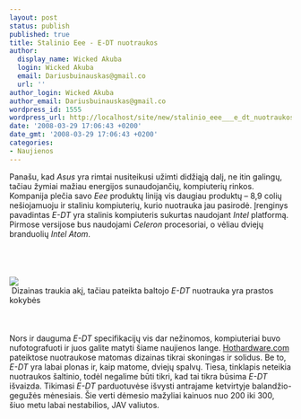 ```yaml
---
layout: post
status: publish
published: true
title: Stalinio Eee - E-DT nuotraukos
author:
  display_name: Wicked Akuba
  login: Wicked Akuba
  email: Dariusbuinauskas@gmail.co
  url: ''
author_login: Wicked Akuba
author_email: Dariusbuinauskas@gmail.co
wordpress_id: 1555
wordpress_url: http://localhost/site/new/stalinio_eee___e_dt_nuotraukos/
date: '2008-03-29 17:06:43 +0200'
date_gmt: '2008-03-29 17:06:43 +0200'
categories:
- Naujienos
---
```

<p>Panašu, kad <i>Asus</i> yra rimtai nusiteikusi užimti didžiąją dalį, ne itin galingų, tačiau žymiai mažiau energijos sunaudojančių, kompiuterių rinkos. Kompanija plečia savo <i>Eee</i> produktų liniją vis daugiau produktų – 8,9 colių nešiojamuoju ir staliniu kompiuterių, kurio nuotrauka jau pasirodė. Įrenginys pavadintas <i>E-DT</i> yra stalinis kompiuteris sukurtas naudojant <i>Intel</i> platformą. Pirmose versijose bus naudojami <i>Celeron</i> procesoriai, o vėliau dviejų branduolių <i>Intel Atom</i>.<br />
<br><br />
<br><br><img src="http://www.technews.lt/upl/Failai/eee-e-dt.jpg"><br> <span class="saltinis">Dizainas traukia akį, tačiau pateikta baltojo <i>E-DT</i> nuotrauka yra prastos kokybės</span><br />
<br><br />
<br>Nors ir dauguma <i>E-DT</i> specifikacijų vis dar nežinomos, kompiuteriai buvo nufotografuoti ir juos galite matyti šiame naujienos lange. <a class="ns" href="http://www.hothardware.com/">Hothardware.com</a> pateiktose nuotraukose matomas dizainas tikrai skoningas ir solidus. Be to, <i>E-DT</i> yra labai plonas ir, kaip matome, dviejų spalvų. Tiesa, tinklapis neteikia nuotraukos šaltinio, todėl negalime būti tikri, kad tai tikra būsima <i>E-DT</i> išvaizda. Tikimasi <i>E-DT</i> parduotuvėse išvysti antrajame ketvirtyje balandžio-gegužės mėnesiais. Šie verti dėmesio mažyliai kainuos nuo 200 iki 300, šiuo metu labai nestabilios, JAV valiutos.</p>
